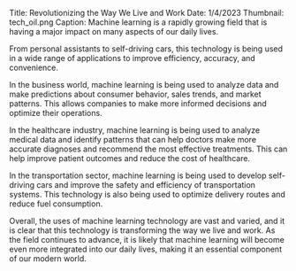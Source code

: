 Title: Revolutionizing the Way We Live and Work
Date: 1/4/2023
Thumbnail: tech_oil.png
Caption: Machine learning is a rapidly growing field that is having a major impact on many aspects of our daily lives.

From personal assistants to self-driving cars, this technology is being used in a wide range of applications to improve efficiency, accuracy, and convenience.

In the business world, machine learning is being used to analyze data and make predictions about consumer behavior, sales trends, and market patterns. This allows companies to make more informed decisions and optimize their operations.

In the healthcare industry, machine learning is being used to analyze medical data and identify patterns that can help doctors make more accurate diagnoses and recommend the most effective treatments. This can help improve patient outcomes and reduce the cost of healthcare.

In the transportation sector, machine learning is being used to develop self-driving cars and improve the safety and efficiency of transportation systems. This technology is also being used to optimize delivery routes and reduce fuel consumption.

Overall, the uses of machine learning technology are vast and varied, and it is clear that this technology is transforming the way we live and work. As the field continues to advance, it is likely that machine learning will become even more integrated into our daily lives, making it an essential component of our modern world.